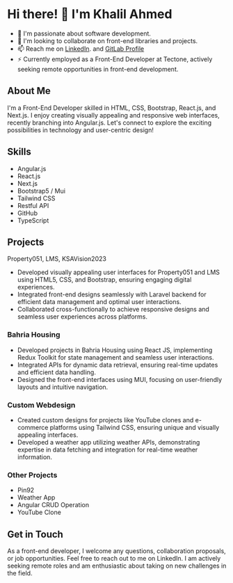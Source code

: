# Hi there! 👋 I'm Khalil Ahmed

- 🌱 I'm passionate about software development.
- 👯 I'm looking to collaborate on front-end libraries and projects.
- 📫 Reach me on [LinkedIn](www.linkedin.com/in/khalilahmed-frontend). and [GitLab Profile](https://gitlab.com/khalilahmed.property051)
- ⚡ Currently employed as a Front-End Developer at Tectone, actively seeking remote opportunities in front-end development.

## About Me

I'm a Front-End Developer skilled in HTML, CSS, Bootstrap, React.js, and Next.js. I enjoy creating visually appealing and responsive web interfaces, recently branching into Angular.js. Let's connect to explore the exciting possibilities in technology and user-centric design!

## Skills

- Angular.js
- React.js
- Next.js
- Bootstrap5 / Mui
- Tailwind CSS
- Restful API
- GitHub
- TypeScript

## Projects
 Property051, LMS, KSAVision2023
 
- Developed visually appealing user interfaces for Property051 and LMS using HTML5, CSS, and Bootstrap, ensuring engaging digital experiences.
- Integrated front-end designs seamlessly with Laravel backend for efficient data management and optimal user interactions.
- Collaborated cross-functionally to achieve responsive designs and seamless user experiences across platforms.

### Bahria Housing

- Developed projects in Bahria Housing using React JS, implementing Redux Toolkit for state management and seamless user interactions.
- Integrated APIs for dynamic data retrieval, ensuring real-time updates and efficient data handling.
- Designed the front-end interfaces using MUI, focusing on user-friendly layouts and intuitive navigation.

### Custom Webdesign

- Created custom designs for projects like YouTube clones and e-commerce platforms using Tailwind CSS, ensuring unique and visually appealing interfaces.
- Developed a weather app utilizing weather APIs, demonstrating expertise in data fetching and integration for real-time weather information.

### Other Projects

- Pin92
- Weather App
- Angular CRUD Operation
- YouTube Clone

## Get in Touch
As a front-end developer, I welcome any questions, collaboration proposals, or job opportunities. Feel free to reach out to me on LinkedIn. I am actively seeking remote roles and am enthusiastic about taking on new challenges in the field.




